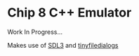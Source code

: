 # Chip 8 C++ Emulator
Work In Progress...

Makes use of [SDL3](https://www.libsdl.org/) and [tinyfiledialogs](https://sourceforge.net/projects/tinyfiledialogs/)
